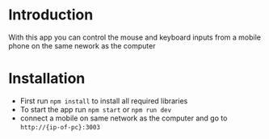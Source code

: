 # Introduction
With this app you can control the mouse and keyboard inputs from a mobile phone on the same nework as the computer

# Installation

- First run ```npm install``` to install all required libraries
- To start the app run ```npm start``` or ```npm run dev```
- connect a mobile on same network as the computer and go to ```http://{ip-of-pc}:3003```